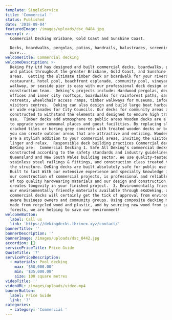 ```yaml
---
template: SingleService
title: 'Commercial '
status: Published
date: '2018-09-04'
featuredImage: /images/uploads/dsc_0484.jpg
excerpt: >-
  Commercial Decking Brisbane, Gold Coast and Sunshine Coast.

  Decks, boardwalks, pergolas, patios, handrails, balustrades, screening and
  more...
welcomeTitle: Commercial decking
welcomeDescription: >-
  Deking Pty Ltd has designed and built commercial decks, boardwalks, pergolas
  and patios throughout the greater Brisbane, Gold Coast, and Sunshine Coast
  areas.  Getting the ultimate timber deck or boardwalk for your riverside
  restaurant, hotel pool, beachfront esplanade, community pool, vineyard
  walkway, or seaside pier is easy with our professional deck design and deck
  construction team.  Deking’s projects include: Hardwood pergolas, decks for
  offices and inner city rooftops, boardwalks for rainforest paths, sanctuary
  retreats, wheelchair access ramps, timber walkways for museums, information &
  visitors centres.  Deking can also design and build large boat harbour piers
  or wide esplanades for City Councils. Our decks for community areas are
  constructed to withstand the elements and designed to endure high traffic
  use.  Timber decks add atmosphere to public areas Wooden decks are a great way
  to upgrade your communal places and guest facilities. By replacing slippery
  cracked tiles or boring grey concrete with treated wooden decks or boardwalks,
  you can create outdoor areas that are attractive and enticing. Wooden decks
  are a stylish addition to your commercial areas, inviting the visitor to
  linger and relax.  Responsible deck building practices Commercial decks from
  DeKing are:  Commercial Decking 1. Safe All Deking’s commercial decks are
  constructed according to the safety standards and industry guidelines for the
  Queensland and New South Wales building sector. We use quality-tested wood,
  stainless steel railings & fittings, and construction class treated timber for
  the structure. DeKing decks are built absolutely safe for public use.  2.
  Built to last With our extensive experience and specialty knowledge in decks,
  our construction of commercial projects, is professional and reliable. Our use
  of top quality hardwearing materials and our design and construction practice
  creates longevity in your finished project.  3. Environmentally friendly With
  our environmentally friendly materials available through eKoDeking, our
  commercial decks will certainly get the tick of approval from environmentally
  aware business owners and community groups. Using composite decking materials
  made from recycled wood and plastic, and by sourcing new wood from sustainable
  forests, we are helping to save our environment!
welcomeButton:
  label: Call us
  link: 'https://dekingdecks.thrivex.xyz/contact/'
bannerTitle: ''
bannerDescription: ''
bannerImage: /images/uploads/dsc_0442.jpg
accordion: []
servicePriceTitle: Price Guide
QuoteTitle: '?'
servicePriceDescription:
  - materials: Pool decking
    max: '$50,000.00'
    min: '$35,000.00'
    size: 100 square metres
videoTitle: ''
videoURL: /images/uploads/video.mp4
bannerButton:
  label: Price Guide
  link: '?'
categories:
  - category: 'Commercial '
---
```

